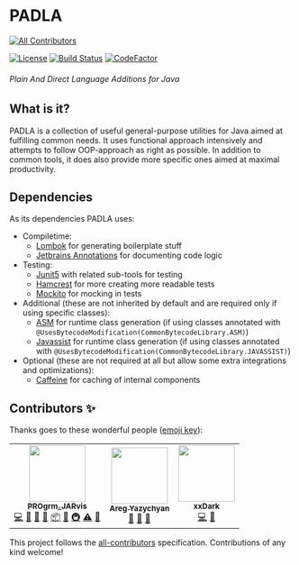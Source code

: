 # PADLA
<!-- ALL-CONTRIBUTORS-BADGE:START - Do not remove or modify this section -->
[![All Contributors](https://img.shields.io/badge/all_contributors-3-orange.svg?style=flat-square)](#contributors-)
<!-- ALL-CONTRIBUTORS-BADGE:END -->

[![License](https://img.shields.io/github/license/JarvisCraft/padla)](/LICENSE)
[![Build Status](https://travis-ci.com/JarvisCraft/padla.svg?branch=development)](https://travis-ci.com/JarvisCraft/padla)
[![CodeFactor](https://www.codefactor.io/repository/github/jarviscraft/padla/badge)](https://www.codefactor.io/repository/github/jarviscraft/padla)

###### Plain And Direct Language Additions for Java

## What is it?

PADLA is a collection of useful general-purpose utilities for Java aimed at fulfilling common needs.
It uses functional approach intensively and attempts to follow OOP-approach as right as possible.
In addition to common tools, it does also provide more specific ones aimed at maximal productivity.

## Dependencies

As its dependencies PADLA uses:
- Compiletime:
  - [Lombok](https://github.com/rzwitserloot/lombok) for generating boilerplate stuff
  - [Jetbrains Annotations](https://github.com/JetBrains/java-annotations) for documenting code logic
- Testing:
  - [Junit5](https://github.com/junit-team/junit5/) with related sub-tools for testing
  - [Hamcrest](https://github.com/hamcrest/JavaHamcrest) for more creating more readable tests
  - [Mockito](https://github.com/mockito/mockito) for mocking in tests
- Additional (these are not inherited by default and are required only if using specific classes):
  - [ASM](https://gitlab.ow2.org/asm/asm) for runtime class generation (if using classes annotated with `@UsesBytecodeModification(CommonBytecodeLibrary.ASM)`)
  - [Javassist](https://github.com/jboss-javassist/javassist) for runtime class generation (if using classes annotated with `@UsesBytecodeModification(CommonBytecodeLibrary.JAVASSIST)`)
- Optional (these are not required at all but allow some extra integrations and optimizations):
  - [Caffeine](https://github.com/ben-manes/caffeine) for caching of internal components

## Contributors ✨

Thanks goes to these wonderful people ([emoji key](https://allcontributors.org/docs/en/emoji-key)):

<!-- ALL-CONTRIBUTORS-LIST:START - Do not remove or modify this section -->
<!-- prettier-ignore-start -->
<!-- markdownlint-disable -->
<table>
  <tr>
    <td align="center"><a href="https://progrm-jarvis.ru/"><img src="https://avatars.githubusercontent.com/u/7693005?v=4?s=100" width="100px;" alt=""/><br /><sub><b>PROgrm_JARvis</b></sub></a><br /><a href="https://github.com/JarvisCraft/padla/commits?author=JarvisCraft" title="Code">💻</a> <a href="https://github.com/JarvisCraft/padla/commits?author=JarvisCraft" title="Documentation">📖</a> <a href="#ideas-JarvisCraft" title="Ideas, Planning, & Feedback">🤔</a> <a href="#maintenance-JarvisCraft" title="Maintenance">🚧</a> <a href="#platform-JarvisCraft" title="Packaging/porting to new platform">📦</a> <a href="#projectManagement-JarvisCraft" title="Project Management">📆</a> <a href="#infra-JarvisCraft" title="Infrastructure (Hosting, Build-Tools, etc)">🚇</a> <a href="https://github.com/JarvisCraft/padla/commits?author=JarvisCraft" title="Tests">⚠️</a> <a href="https://github.com/JarvisCraft/padla/pulls?q=is%3Apr+reviewed-by%3AJarvisCraft" title="Reviewed Pull Requests">👀</a></td>
    <td align="center"><a href="https://github.com/AbstractCoderX"><img src="https://avatars.githubusercontent.com/u/38766980?v=4?s=100" width="100px;" alt=""/><br /><sub><b>Areg Yazychyan</b></sub></a><br /><a href="#ideas-AbstractCoderX" title="Ideas, Planning, & Feedback">🤔</a> <a href="https://github.com/JarvisCraft/padla/pulls?q=is%3Apr+reviewed-by%3AAbstractCoderX" title="Reviewed Pull Requests">👀</a> <a href="#business-AbstractCoderX" title="Business development">💼</a></td>
    <td align="center"><a href="https://github.com/xxDark"><img src="https://avatars.githubusercontent.com/u/19853368?v=4?s=100" width="100px;" alt=""/><br /><sub><b>xxDark</b></sub></a><br /><a href="https://github.com/JarvisCraft/padla/commits?author=xxDark" title="Code">💻</a> <a href="#ideas-xxDark" title="Ideas, Planning, & Feedback">🤔</a></td>
  </tr>
</table>

<!-- markdownlint-restore -->
<!-- prettier-ignore-end -->

<!-- ALL-CONTRIBUTORS-LIST:END -->

This project follows the [all-contributors](https://github.com/all-contributors/all-contributors) specification. Contributions of any kind welcome!